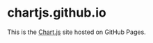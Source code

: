 chartjs.github.io
=================

This is the [Chart.js](http://www.chartjs.org) site hosted on GitHub Pages.
